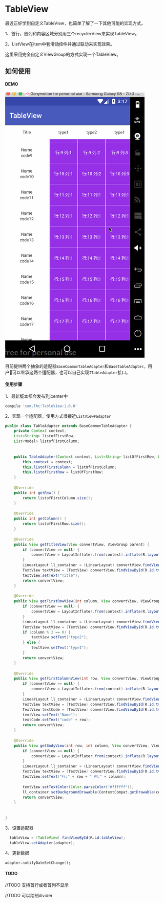 # TableView

最近正好学到自定义TableView，也简单了解了一下其他可能的实现方式。

1、首行，首列和内容区域分别用三个recyclerView来实现TableView。

2、ListView在item中套滑动控件并通过联动来实现效果。

这里采用完全自定义ViewGroup的方式实现一个TableView。

## 如何使用

#### DEMO

![TableView](https://raw.githubusercontent.com/lhc20040808/Pictures/master/res/图片/table_view_gif.gif)



目前提供两个抽象的适配器`BaseCommonTableAdapter`和`BaseTableAdapter`。用户可以继承这两个适配器，也可以自己实现`ITableAdapter`接口。

#### 使用步骤

1、最新版本都会发布到jcenter中

```groovy
compile 'com.lhc:TableView:1.0.0'
```

2、实现一个适配器，使用方式很接近`ListView#adapter`

```java
public class TableAdapter extends BaseCommonTableAdapter {
    private Context context;
    List<String> listofFirstRow;
    List<Model> listofFirstColumn;


    public TableAdapter(Context context, List<String> listOfFirstRow, List<Model> listOfFirstColumn) {
        this.context = context;
        this.listofFirstColumn = listOfFirstColumn;
        this.listofFirstRow = listOfFirstRow;
    }

    @Override
    public int getRow() {
        return listofFirstColumn.size();
    }

    @Override
    public int getColumn() {
        return listofFirstRow.size();
    }

    @Override
    public View getTitleView(View convertView, ViewGroup parent) {
        if (convertView == null) {
            convertView = LayoutInflater.from(context).inflate(R.layout.item_title, parent, false);
        }
        LinearLayout ll_container = (LinearLayout) convertView.findViewById(R.id.ll_container);
        TextView textView = (TextView) convertView.findViewById(R.id.tv_content);
        textView.setText("Title");
        return convertView;
    }

    @Override
    public View getFirstRowView(int column, View convertView, ViewGroup parent) {
        if (convertView == null) {
            convertView = LayoutInflater.from(context).inflate(R.layout.item_table_first_row, parent, false);
        }
        LinearLayout ll_container = (LinearLayout) convertView.findViewById(R.id.ll_container);
        TextView textView = (TextView) convertView.findViewById(R.id.tv_content);
        if (column % 2 == 0) {
            textView.setText("type2");
        } else {
            textView.setText("type1");
        }
        return convertView;
    }

    @Override
    public View getFirstColumnView(int row, View convertView, ViewGroup parent) {
        if (convertView == null) {
            convertView = LayoutInflater.from(context).inflate(R.layout.item_table_first_column, parent, false);
        }
        LinearLayout ll_container = (LinearLayout) convertView.findViewById(R.id.ll_container);
        TextView textView = (TextView) convertView.findViewById(R.id.tv_content);
        TextView textCode = (TextView) convertView.findViewById(R.id.tv_code);
        textView.setText("Name");
        textCode.setText("code" + row);
        return convertView;
    }

    @Override
    public View getBodyView(int row, int column, View convertView, ViewGroup parent) {
        if (convertView == null) {
            convertView = LayoutInflater.from(context).inflate(R.layout.item_body, parent, false);
        }
        LinearLayout ll_container = (LinearLayout) convertView.findViewById(R.id.ll_container);
        TextView textView = (TextView) convertView.findViewById(R.id.tv_content);
        textView.setText("行:" + row + " 列:" + column);

        textView.setTextColor(Color.parseColor("#ffffff"));
        ll_container.setBackgroundDrawable(ContextCompat.getDrawable(context, R.drawable.table_bg));
        return convertView;
    }


}
```

3、设置适配器

```java
  tableView = (TableView) findViewById(R.id.tableView);
  tableView.setAdapter(adapter);
```

4、更新数据

```
adapter.notifyDateSetChange();
```

#### TODO

//TODO 支持首行或者首列不显示

//TODO 可以绘制divider